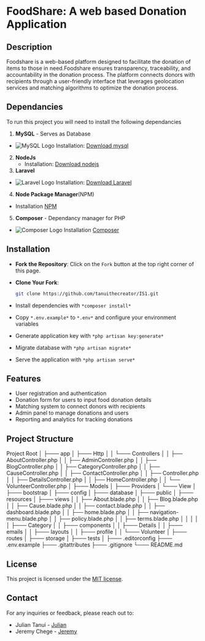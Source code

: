 # **FoodShare: A web based Donation Application**
## Description 
Foodshare is a web-based platform designed to facilitate the donation of items to those in need.Foodshare ensures transparency, traceability, and accountability in the donation process. The platform connects donors with recipients through a user-friendly interface that leverages geolocation services and matching algorithms to optimize the donation process.

## Dependancies
To run this project you will need to install the following dependancies

1. **MySQL** - Serves as Database
- ![MySQL Logo](https://www.mysql.com/common/logos/logo-mysql-170x115.png)
    Installation: [Download mysql](https://dev.mysql.com/downloads/installer/)
2. **NodeJs** 
   - Installation: [Download nodejs](https://nodejs.org/en/download/package-manager)
3. **Laravel** 
 - ![Laravel Logo](https://laravel.com/img/logomark.min.svg)
   Installation:  [Download Laravel](https://laravel.com/docs/11.x/installation)
4. **Node Package Manager**(NPM)
  -  Installation [NPM](https://www.npmjs.com/)
5. **Composer** - Dependancy manager for PHP
- ![Composer Logo](https://getcomposer.org/img/logo-composer-transparent5.png)
  Installation [Composer](https://getcomposer.org/) 


## Installation
- **Fork the Repository**:
    Click on the `Fork` button at the top right corner of this page.

- **Clone Your Fork**:
    ```bash
    git clone https://github.com/tanuithecreator/IS1.git
    ```
- Install dependencies with `*composer install*`
- Copy `*.env.example*` to `*.env*` and configure your environment variables
- Generate application key with `*php artisan key:generate*`
- Migrate database with `*php artisan migrate*`
- Serve the application with `*php artisan serve*`

## Features
- User registration and authentication
- Donation form for users to input food donation details
- Matching system to connect donors with recipients
- Admin panel to manage donations and users
- Reporting and analytics for tracking donations

## Project Structure
Project Root
│
├─── app
│   ├─── Http
│   │   └─── Controllers
│   │       ├── AboutController.php
│   │       ├── AdminController.php
│   │       ├── BlogController.php
│   │       ├── CategoryController.php
│   │       ├── CauseController.php
│   │       ├── ContactController.php
│   │       ├── Controller.php
│   │       ├── DetailsController.php
│   │       ├── HomeController.php
│   │       └── VolunteerController.php
│   ├─── Models
│   ├─── Providers
│   └─── View
│
├─── bootstrap
│
├─── config
│
├─── database
│
├─── public
│
├─── resources
│   ├─── views
│   │   ├── About.blade.php
│   │   ├── Blog.blade.php
│   │   ├── Cause.blade.php
│   │   ├── contact.blade.php
│   │   ├── dashboard.blade.php
│   │   ├── home.blade.php
│   │   ├── navigation-menu.blade.php
│   │   ├── policy.blade.php
│   │   ├── terms.blade.php
│   │   │
│   │   ├─── Category
│   │   ├─── components
│   │   ├─── Details
│   │   ├─── emails
│   │   ├─── layouts
│   │   ├─── profile
│   │   └─── Volunteer
│
├─── routes
│
├─── storage
│
├─── tests
│
├─── .editorconfig
├─── .env.example
├─── .gitattributes
├─── .gitignore
└─── README.md

## License
This project is licensed under the [MIT license](https://opensource.org/licenses/MIT).


##  Contact
For any inquiries or feedback, please reach out to:

- Julian Tanui - [Julian](mailto:juliankipkoskei@gmail.com)
- Jeremy Chege - [Jeremy](mailto:jeremychege@gmail.com)
